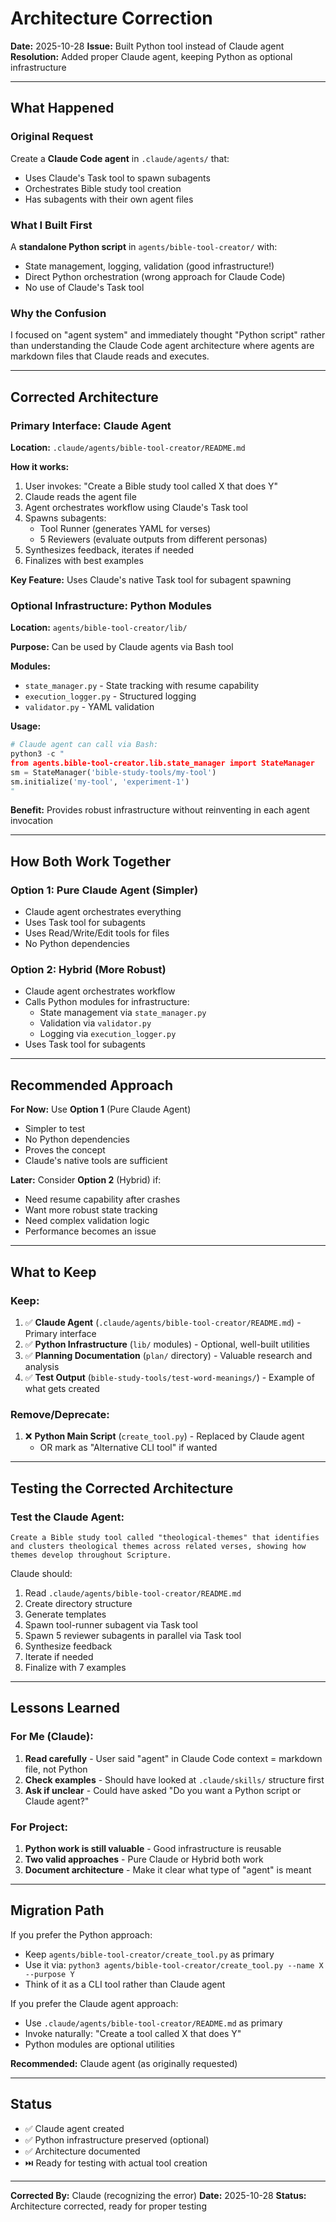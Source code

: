 # Architecture Correction

**Date:** 2025-10-28
**Issue:** Built Python tool instead of Claude agent
**Resolution:** Added proper Claude agent, keeping Python as optional infrastructure

---

## What Happened

### Original Request
Create a **Claude Code agent** in `.claude/agents/` that:
- Uses Claude's Task tool to spawn subagents
- Orchestrates Bible study tool creation
- Has subagents with their own agent files

### What I Built First
A **standalone Python script** in `agents/bible-tool-creator/` with:
- State management, logging, validation (good infrastructure!)
- Direct Python orchestration (wrong approach for Claude Code)
- No use of Claude's Task tool

### Why the Confusion
I focused on "agent system" and immediately thought "Python script" rather than understanding the Claude Code agent architecture where agents are markdown files that Claude reads and executes.

---

## Corrected Architecture

### Primary Interface: Claude Agent

**Location:** `.claude/agents/bible-tool-creator/README.md`

**How it works:**
1. User invokes: "Create a Bible study tool called X that does Y"
2. Claude reads the agent file
3. Agent orchestrates workflow using Claude's Task tool
4. Spawns subagents:
   - Tool Runner (generates YAML for verses)
   - 5 Reviewers (evaluate outputs from different personas)
5. Synthesizes feedback, iterates if needed
6. Finalizes with best examples

**Key Feature:** Uses Claude's native Task tool for subagent spawning

### Optional Infrastructure: Python Modules

**Location:** `agents/bible-tool-creator/lib/`

**Purpose:** Can be used by Claude agents via Bash tool

**Modules:**
- `state_manager.py` - State tracking with resume capability
- `execution_logger.py` - Structured logging
- `validator.py` - YAML validation

**Usage:**
```python
# Claude agent can call via Bash:
python3 -c "
from agents.bible-tool-creator.lib.state_manager import StateManager
sm = StateManager('bible-study-tools/my-tool')
sm.initialize('my-tool', 'experiment-1')
"
```

**Benefit:** Provides robust infrastructure without reinventing in each agent invocation

---

## How Both Work Together

### Option 1: Pure Claude Agent (Simpler)
- Claude agent orchestrates everything
- Uses Task tool for subagents
- Uses Read/Write/Edit tools for files
- No Python dependencies

### Option 2: Hybrid (More Robust)
- Claude agent orchestrates workflow
- Calls Python modules for infrastructure:
  - State management via `state_manager.py`
  - Validation via `validator.py`
  - Logging via `execution_logger.py`
- Uses Task tool for subagents

---

## Recommended Approach

**For Now:** Use **Option 1** (Pure Claude Agent)
- Simpler to test
- No Python dependencies
- Proves the concept
- Claude's native tools are sufficient

**Later:** Consider **Option 2** (Hybrid) if:
- Need resume capability after crashes
- Want more robust state tracking
- Need complex validation logic
- Performance becomes an issue

---

## What to Keep

### Keep:
1. ✅ **Claude Agent** (`.claude/agents/bible-tool-creator/README.md`) - Primary interface
2. ✅ **Python Infrastructure** (`lib/` modules) - Optional, well-built utilities
3. ✅ **Planning Documentation** (`plan/` directory) - Valuable research and analysis
4. ✅ **Test Output** (`bible-study-tools/test-word-meanings/`) - Example of what gets created

### Remove/Deprecate:
1. ❌ **Python Main Script** (`create_tool.py`) - Replaced by Claude agent
   - OR mark as "Alternative CLI tool" if wanted

---

## Testing the Corrected Architecture

### Test the Claude Agent:

```
Create a Bible study tool called "theological-themes" that identifies and clusters theological themes across related verses, showing how themes develop throughout Scripture.
```

Claude should:
1. Read `.claude/agents/bible-tool-creator/README.md`
2. Create directory structure
3. Generate templates
4. Spawn tool-runner subagent via Task tool
5. Spawn 5 reviewer subagents in parallel via Task tool
6. Synthesize feedback
7. Iterate if needed
8. Finalize with 7 examples

---

## Lessons Learned

### For Me (Claude):
1. **Read carefully** - User said "agent" in Claude Code context = markdown file, not Python
2. **Check examples** - Should have looked at `.claude/skills/` structure first
3. **Ask if unclear** - Could have asked "Do you want a Python script or Claude agent?"

### For Project:
1. **Python work is still valuable** - Good infrastructure is reusable
2. **Two valid approaches** - Pure Claude or Hybrid both work
3. **Document architecture** - Make it clear what type of "agent" is meant

---

## Migration Path

If you prefer the Python approach:
- Keep `agents/bible-tool-creator/create_tool.py` as primary
- Use it via: `python3 agents/bible-tool-creator/create_tool.py --name X --purpose Y`
- Think of it as a CLI tool rather than Claude agent

If you prefer the Claude agent approach:
- Use `.claude/agents/bible-tool-creator/README.md` as primary
- Invoke naturally: "Create a tool called X that does Y"
- Python modules are optional utilities

**Recommended:** Claude agent (as originally requested)

---

## Status

- ✅ Claude agent created
- ✅ Python infrastructure preserved (optional)
- ✅ Architecture documented
- ⏭️ Ready for testing with actual tool creation

---

**Corrected By:** Claude (recognizing the error)
**Date:** 2025-10-28
**Status:** Architecture corrected, ready for proper testing
